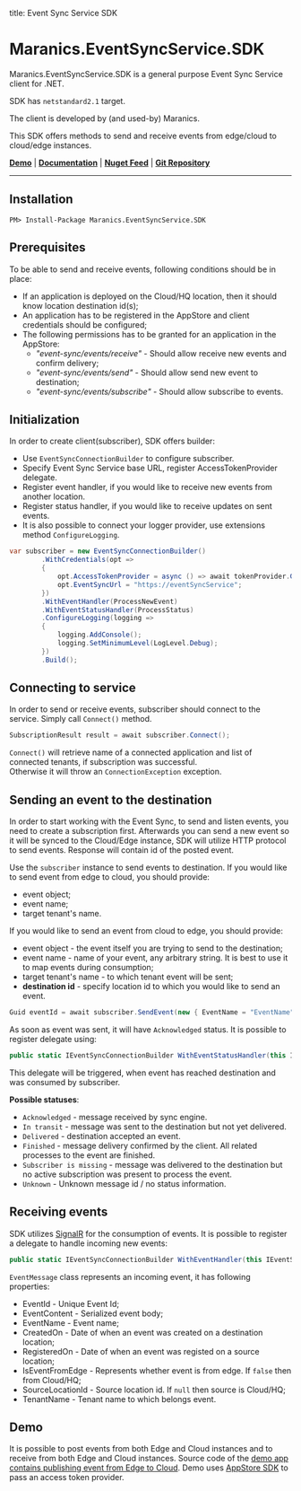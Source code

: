 title: Event Sync Service SDK

# Maranics.EventSyncService.SDK

Maranics.EventSyncService.SDK is a general purpose Event Sync Service client for .NET. 

SDK has `netstandard2.1` target.

The client is developed by (and used-by) Maranics.

This SDK offers methods to send and receive events from edge/cloud to cloud/edge instances.

[**Demo**](https://github.com/RemoteCloud/EventSync.SDK.Demo) | [**Documentation**](https://developer.maranics.com/dev/examples/event-sync-sdk/) | [**Nuget Feed**](https://www.nuget.org/packages/Maranics.EventSyncService.SDK/) | [**Git Repository**](https://github.com/RemoteCloud/EventSyncApp)

---
## Installation

```
PM> Install-Package Maranics.EventSyncService.SDK
```

## Prerequisites 
To be able to send and receive events, following conditions should be in place:
* If an application is deployed on the Cloud/HQ location, then it should know location destination id(s);
* An application has to be registered in the AppStore and client credentials should be configured;
* The following permissions has to be granted for an application in the AppStore:
   * _"event-sync/events/receive"_ - Should allow receive new events and confirm delivery;
   * _"event-sync/events/send"_ - Should allow send new event to destination;
   * _"event-sync/events/subscribe"_ - Should allow subscribe to events.


## Initialization

In order to create client(subscriber), SDK offers builder:
- Use `EventSyncConnectionBuilder` to configure subscriber.
- Specify Event Sync Service base URL, register AccessTokenProvider delegate.
- Register event handler, if you would like to receive new events from another location.
- Register status handler, if you would like to receive updates on sent events.
- It is also possible to connect your logger provider, use extensions method `ConfigureLogging`.

```csharp
var subscriber = new EventSyncConnectionBuilder()
        .WithCredentials(opt =>
        {
            opt.AccessTokenProvider = async () => await tokenProvider.GetTokenAsync();
            opt.EventSyncUrl = "https://eventSyncService";
        })
        .WithEventHandler(ProcessNewEvent)
        .WithEventStatusHandler(ProcessStatus)
        .ConfigureLogging(logging =>
        {
            logging.AddConsole();
            logging.SetMinimumLevel(LogLevel.Debug);
        })
        .Build();
```

## Connecting to service
In order to send or receive events, subscriber should connect to the service. 
Simply call `Connect()` method.

```csharp
SubscriptionResult result = await subscriber.Connect();
```
`Connect()` will retrieve name of a connected application and list of connected tenants, if subscription was successful.\
Otherwise it will throw an `ConnectionException` exception.

## Sending an event to the destination
In order to start working with the Event Sync, to send and listen events, you need to create a subscription first.
Afterwards you can send a new event so it will be synced to the Cloud/Edge instance, SDK will utilize HTTP protocol to send events. 
Response will contain id of the posted event.

Use the `subscriber` instance to send events to destination.
If you would like to send event from edge to cloud, you should provide:
- event object;
- event name;
- target tenant's name.

If you would like to send an event from cloud to edge, you should provide:
- event object - the event itself you are trying to send to the destination;
- event name - name of your event, any arbitrary string. It is best to use it to map events during consumption;
- target tenant's name - to which tenant event will be sent;
- **destination id** - specify location id to which you would like to send an event.

```csharp
Guid eventId = await subscriber.SendEvent(new { EventName = "EventName" }, "nameOfTheEvent", "TenantName", new Guid("06e853d2-4dbe-442e-b17b-2e4e525acea9"));
```

As soon as event was sent, it will have `Acknowledged` status.
It is possible to register delegate using:
```csharp
public static IEventSyncConnectionBuilder WithEventStatusHandler(this IEventSyncConnectionBuilder? eventSyncConnectionBuilder, Func<EventStatusMessage, Task> statusHandler)
```
This delegate will be triggered, when event has reached destination and was consumed by subscriber.

**Possible statuses**:
- `Acknowledged` - message received by sync engine.
- `In transit` - message was sent to the destination but not yet delivered.
- `Delivered` - destination accepted an event.
- `Finished` - message delivery confirmed by the client. All related processes to the event are finished.
- `Subscriber is missing` - message was delivered to the destination but no active subscription was present to process the event.
- `Unknown` - Unknown message id / no status information.


## Receiving events

SDK utilizes [SignalR](https://docs.microsoft.com/en-us/aspnet/core/signalr/introduction?WT.mc_id=dotnet-35129-website&view=aspnetcore-6.0#what-is-signalr) for the consumption of events.
It is possible to register a delegate to handle incoming new events:
```csharp
public static IEventSyncConnectionBuilder WithEventHandler(this IEventSyncConnectionBuilder? eventSyncConnectionBuilder, Func<EventMessage, Task> newEventHandler, bool autoComplete = true)
```

`EventMessage` class represents an incoming event, it has following properties:
* EventId - Unique Event Id;
* EventContent - Serialized event body;
* EventName - Event name;
* CreatedOn - Date of when an event was created on a destination location;
* RegisteredOn - Date of when an event was registed on a source location;
* IsEventFromEdge - Represents whether event is from edge. If `false` then from Cloud/HQ;
* SourceLocationId - Source location id. If `null` then source is Cloud/HQ;
* TenantName - Tenant name to which belongs event.


## Demo
It is possible to post events from both Edge and Cloud instances and to receive from both Edge and Cloud instances.
Source code of the [demo app contains publishing event from Edge to Cloud](https://github.com/RemoteCloud/EventSync.SDK.Demo).
Demo uses [AppStore SDK](https://developer.maranics.com/dev/examples/app-store-sdk/) to pass an access token provider.


